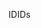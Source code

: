<span data-ttu-id="6acef-101">ID</span><span class="sxs-lookup"><span data-stu-id="6acef-101">IDs</span></span>